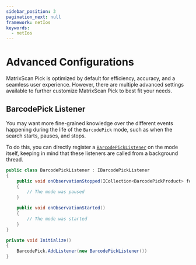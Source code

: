 ```yaml
---
sidebar_position: 3
pagination_next: null
framework: netIos
keywords:
  - netIos
---
```


# Advanced Configurations

MatrixScan Pick is optimized by default for efficiency, accuracy, and a seamless user experience. However, there are multiple advanced settings available to further customize MatrixScan Pick to best fit your needs.

## BarcodePick Listener

You may want more fine-grained knowledge over the different events happening during the life of the `BarcodePick` mode, such as when the search starts, pauses, and stops.

To do this, you can directly register a [`BarcodePickListener`](https://docs.scandit.com/6.28/data-capture-sdk/android/barcode-capture/api/barcode-pick-listener.html#interface-scandit.datacapture.barcode.pick.IBarcodePickListener) on the mode itself, keeping in mind that these listeners are called from a background thread.

```csharp
public class BarcodePickListener : IBarcodePickListener
{
	public void onObservationStopped(ICollection<BarcodePickProduct> foundItems)
	{
		// The mode was paused
	}

	public void onObservationStarted()
	{
		// The mode was started
	}
}

private void Initialize()
{
	BarcodePick.AddListener(new BarcodePickListener())
}
```
